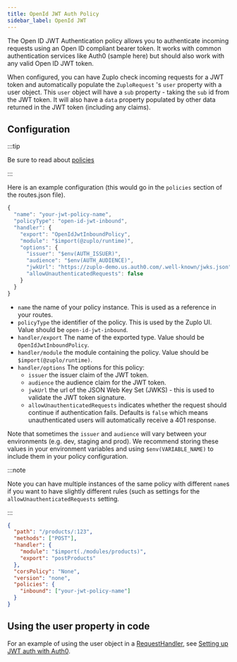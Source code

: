 ```yaml
---
title: OpenId JWT Auth Policy
sidebar_label: OpenId JWT
---
```


The Open ID JWT Authentication policy allows you to authenticate incoming
requests using an Open ID compliant bearer token. It works with common
authentication services like Auth0 (sample here) but should also work with any valid Open ID JWT token.

When configured, you can have Zuplo check incoming requests for a JWT token and automatically populate the `ZuploRequest` 's `user` property with a user object. This `user` object will have a `sub` property - taking the `sub` id from the JWT token. It will also have a `data` property populated by other data returned in the JWT token (including any claims).

## Configuration

:::tip

Be sure to read about [policies](/docs/policies)

:::

Here is an example configuration (this would go in the `policies` section of the routes.json file).

```ts
{
  "name": "your-jwt-policy-name",
  "policyType": "open-id-jwt-inbound",
  "handler": {
    "export": "OpenIdJwtInboundPolicy",
    "module": "$import(@zuplo/runtime)",
    "options": {
      "issuer": "$env(AUTH_ISSUER)",
      "audience": "$env(AUTH_AUDIENCE)",
      "jwkUrl": "https://zuplo-demo.us.auth0.com/.well-known/jwks.json",
      "allowUnauthenticatedRequests": false
    }
  }
}
```

- `name` the name of your policy instance. This is used as a reference in your routes.
- `policyType` the identifier of the policy. This is used by the Zuplo UI. Value should be `open-id-jwt-inbound`.
- `handler/export` The name of the exported type. Value should be
  `OpenIdJwtInboundPolicy`.
- `handler/module` the module containing the policy. Value should be
  `$import(@zuplo/runtime)`.
- `handler/options` The options for this policy:
  - `issuer` the issuer claim of the JWT token.
  - `audience` the audience claim for the JWT token.
  - `jwkUrl` the url of the JSON Web Key Set (JWKS) - this is used to validate
    the JWT token signature.
  - `allowUnauthenticatedRequests` indicates whether the request should continue if authentication fails. Defaults is `false` which means unauthenticated users will automatically receive a 401 response.

Note that sometimes the `issuer` and `audience` will vary between your
environments (e.g. dev, staging and prod). We recommend storing these values in your environment variables and using `$env(VARIABLE_NAME)` to include them in your policy configuration.

:::note

Note you can have multiple instances of the same policy with different `name`s if you want to have slightly different rules (such as settings for the `allowUnauthenticatedRequests` setting.

:::

```json
{
  "path": "/products/:123",
  "methods": ["POST"],
  "handler": {
    "module": "$import(./modules/products)",
    "export": "postProducts"
  },
  "corsPolicy": "None",
  "version": "none",
  "policies": {
    "inbound": ["your-jwt-policy-name"]
  }
}
```

## Using the user property in code

For an example of using the user object in a [RequestHandler](../handlers/custom-handler.md), see [Setting up JWT auth with Auth0](../policies/auth0-jwt-auth-inbound.md).
